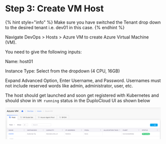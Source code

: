# Step 3: Create VM Host

{% hint style="info" %}
Make sure you have switched the Tenant drop down to the desired tenant i.e. dev01 in this case.
{% endhint %}

Navigate DevOps > Hosts > Azure VM to create Azure Virtual Machine (VM).

You need to give the following inputs:

Name: host01

Instance Type: Select from the dropdown (4 CPU, 16GB)

Expand Advanced Option, Enter Username, and Password. Usernames must not include reserved words like admin, administrator, user, etc.

The host should get launched and soon get registered with Kubernetes and should show in `VM running` status in the DuploCloud UI as shown below

![Azure VM Screen](<../../.gitbook/assets/image (27).png>)
